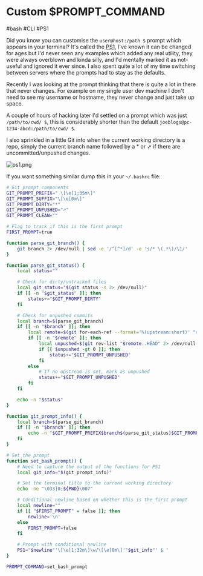 # Custom $PROMPT_COMMAND

#bash
#CLI
#PS1

Did you know you can customise the `user@host:/path $` prompt which appears in your terminal? It's called the
<abbr title="Prompt String 1">PS1</abbr>, I've known it can be changed for ages but I'd never seen any examples which
added any real utility, they were always overblown and kinda silly, and I'd mentally marked it as not-useful and ignored
it ever since. I also spent quite a lot of my time switching between servers where the prompts had to stay as the
defaults.

Recently I was looking at the prompt thinking that there is quite a lot in there that never changes. For example on my
single user dev machine I don't need to see my username or hostname, they never change and just take up space.

A couple of hours of hacking later I'd settled on a prompt which was just `/path/to/cwd/ $`, this is considerably
shorter than the default `joeblogs@pc-1234-abcd:/path/to/cwd/ $`.

I also sprinkled in a little Git info when the current working directory is a repo, simply the current branch name
followed by a * or ➚ if there are uncommitted/unpushed changes.

![ps1.png](/images/ps1.png)

If you want something similar dump this in your `~/.bashrc` file:

```bash
# Git prompt components
GIT_PROMPT_PREFIX=" \[\e[1;35m\]"
GIT_PROMPT_SUFFIX="\[\e[0m\]"
GIT_PROMPT_DIRTY="*"
GIT_PROMPT_UNPUSHED="➚"
GIT_PROMPT_CLEAN=""

# Flag to track if this is the first prompt
FIRST_PROMPT=true

function parse_git_branch() {
    git branch 2> /dev/null | sed -e '/^[^*]/d' -e 's/* \(.*\)/\1/'
}

function parse_git_status() {
    local status=""

    # Check for dirty/untracked files
    local git_status="$(git status -s 2> /dev/null)"
    if [[ -n "$git_status" ]]; then
        status+="$GIT_PROMPT_DIRTY"
    fi

    # Check for unpushed commits
    local branch=$(parse_git_branch)
    if [[ -n "$branch" ]]; then
        local remote=$(git for-each-ref --format='%(upstream:short)' "refs/heads/$branch" 2> /dev/null)
        if [[ -n "$remote" ]]; then
            local unpushed=$(git rev-list "$remote..HEAD" 2> /dev/null | wc -l)
            if [[ $unpushed -gt 0 ]]; then
                status+="$GIT_PROMPT_UNPUSHED"
            fi
        else
            # If no upstream is set, mark as unpushed
            status+="$GIT_PROMPT_UNPUSHED"
        fi
    fi

    echo -n "$status"
}

function git_prompt_info() {
    local branch=$(parse_git_branch)
    if [[ -n "$branch" ]]; then
        echo -n "$GIT_PROMPT_PREFIX$branch$(parse_git_status)$GIT_PROMPT_SUFFIX"
    fi
}

# Set the prompt
function set_bash_prompt() {
    # Need to capture the output of the functions for PS1
    local git_info="$(git_prompt_info)"

    # Set the terminal title to the current working directory
    echo -ne "\033]0;${PWD}\007"

    # Conditional newline based on whether this is the first prompt
    local newline=""
    if [[ "$FIRST_PROMPT" = false ]]; then
        newline='\n'
    else
        FIRST_PROMPT=false
    fi

    # Prompt with conditional newline
    PS1="$newline"'\[\e[1;32m\]\w/\[\e[0m\]'"$git_info"' $ '
}

PROMPT_COMMAND=set_bash_prompt
```
